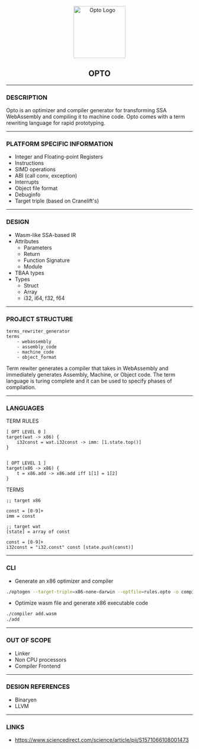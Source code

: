 <div align="center">
    <a href="#" target="_blank">
        <img src="https://image.flaticon.com/icons/svg/1179/1179774.svg" alt="Opto Logo" width="140" height="140"></img>
    </a>
</div>


<h2 align="center">OPTO</h2>

--------------

### DESCRIPTION

Opto is an optimizer and compiler generator for transforming SSA WebAssembly and compiling it to machine code. Opto comes with a term rewriting language for rapid prototyping.

--------------

### PLATFORM SPECIFIC INFORMATION

- Integer and Floating-point Registers
- Instructions
- SIMD operations
- ABI (call conv, exception)
- Interrupts
- Object file format
- Debuginfo
- Target triple (based on Cranelift's)

--------------

### DESIGN

- Wasm-like SSA-based IR
- Attributes
    - Parameters
    - Return
    - Function Signature
    - Module
- TBAA types
- Types
    - Struct
    - Array
    - i32, i64, f32, f64

--------------

### PROJECT STRUCTURE

```
terms_rewriter_generator
terms
    - webassembly
    - assembly_code
    - machine_code
    - object_format
```

Term rewiter generates a compiler that takes in WebAssembly and immediately generates Assembly, Machine, or Object code.
The term language is turing complete and it can be used to specify phases of compilation.

-------------

### LANGUAGES

TERM RULES

```
[ OPT LEVEL 0 ]
target(wat -> x86) {
    i32const = wat.i32const -> imm: [1.state.top()]
}


[ OPT LEVEL 1 ]
target(x86 -> x86) {
    t = x86.add -> x86.add iff 1[1] = 1[2]
}
```

TERMS

```
;; target x86

const = [0-9]+
imm = const
```

```
;; target wat
[state] = array of const

const = [0-9]+
i32const = "i32.const" const [state.push(const)]
```
--------------

### CLI

- Generate an x86 optimizer and compiler

```bash
./optogen --target-triple=x86-none-darwin --optfile=rules.opto -o compiler
```

- Optimize wasm file and generate x86 executable code

```bash
./compiler add.wasm
./add
```

--------------

### OUT OF SCOPE

- Linker
- Non CPU processors
- Compiler Frontend

--------------

### DESIGN REFERENCES

- Binaryen
- LLVM

--------------

### LINKS

- https://www.sciencedirect.com/science/article/pii/S1571066108001473
